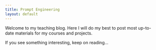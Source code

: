 ```yaml
---
title: Prompt Engineering
layout: default
---
```


Welcome to my teaching blog. Here I will do my best to post most up-to-date materials for my courses and projects.

If you see something interesting, keep on reading...
